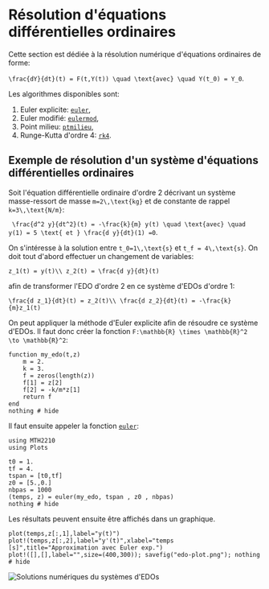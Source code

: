 # Résolution d'équations différentielles ordinaires

Cette section est dédiée à la résolution numérique d'équations ordinaires de forme:

``\frac{dY}{dt}(t) = F(t,Y(t)) \quad \text{avec} \quad Y(t_0) = Y_0``.

Les algorithmes disponibles sont:
1. Euler explicite: [`euler`](@ref),
2. Euler modifié: [`eulermod`](@ref),
3. Point milieu: [`ptmilieu`](@ref),
4. Runge-Kutta d'ordre 4: [`rk4`](@ref).


## Exemple de résolution d'un système d'équations différentielles ordinaires
Soit l'équation différentielle ordinaire d'ordre 2 décrivant un système masse-ressort
de masse ``m=2\,\text{kg}`` et de constante de rappel ``k=3\,\text{N/m}``:

`` \frac{d^2 y}{dt^2}(t) = -\frac{k}{m} y(t) \quad \text{avec} \quad y(1) = 5 \text{ et } \frac{d y}{dt}(1) =0``.

On s'intéresse à la solution entre ``t_0=1\,\text{s}`` et ``t_f = 4\,\text{s}``. On doit tout d'abord effectuer un changement de variables:

``z_1(t) = y(t)\\ z_2(t) = \frac{d y}{dt}(t)``

afin de transformer l'EDO d'ordre 2 en ce système d'EDOs d'ordre 1:

``\frac{d z_1}{dt}(t) = z_2(t)\\ \frac{d z_2}{dt}(t) = -\frac{k}{m}z_1(t)``

On peut appliquer la méthode d'Euler explicite afin de résoudre ce système d'EDOs.
Il faut donc créer la fonction ``F:\mathbb{R} \times \mathbb{R}^2 \to \mathbb{R}^2``:

```@example 1
function my_edo(t,z)
    m = 2.
    k = 3.
    f = zeros(length(z))
    f[1] = z[2]
    f[2] = -k/m*z[1]
    return f
end
nothing # hide
```

Il faut ensuite appeler la fonction [`euler`](@ref):

```@example 1
using MTH2210
using Plots

t0 = 1.
tf = 4.
tspan = [t0,tf]
z0 = [5.,0.]
nbpas = 1000
(temps, z) = euler(my_edo, tspan , z0 , nbpas)
nothing # hide
```

Les résultats peuvent ensuite être affichés dans un graphique.

```@example 1
plot(temps,z[:,1],label="y(t)")
plot!(temps,z[:,2],label="y'(t)",xlabel="temps [s]",title="Approximation avec Euler exp.")
plot!([],[],label="",size=(400,300)); savefig("edo-plot.png"); nothing # hide
```

![Solutions numériques du systèmes d'EDOs](edo-plot.png)
